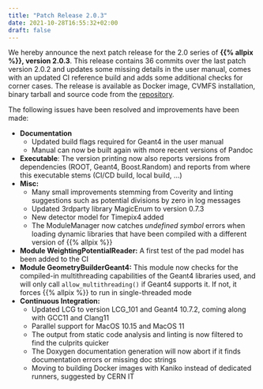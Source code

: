 ```yaml
---
title: "Patch Release 2.0.3"
date: 2021-10-28T16:55:32+02:00
draft: false
---
```


We hereby announce the next patch release for the 2.0 series of **{{% allpix %}}, version 2.0.3**.
This release contains 36 commits over the last patch version 2.0.2 and updates some missing details in the user manual, comes with an updated CI reference build and adds some additional checks for corner cases.
The release is available as Docker image, CVMFS installation, binary tarball and source code from the [repository](https://gitlab.cern.ch/allpix-squared/allpix-squared/).

The following issues have been resolved and improvements have been made:
<!--more-->

* **Documentation**
   * Updated build flags required for Geant4 in the user manual
   * Manual can now be built again with more recent versions of Pandoc
* **Executable**: The version printing now also reports versions from dependencies (ROOT, Geant4, Boost.Random) and reports from where this executable stems (CI/CD build, local build, ...)
* **Misc:**
   * Many small improvements stemming from Coverity and linting suggestions such as potential divisions by zero in log messages
   * Updated 3rdparty library MagicEnum to version 0.7.3
   * New detector model for Timepix4 added
   * The ModuleManager now catches *undefined symbol* errors when loading dynamic libraries that have been compiled with a different version of {{% allpix %}}
* **Module WeightingPotentialReader:** A first test of the pad model has been added to the CI
* **Module GeometryBuilderGeant4:** This module now checks for the compiled-in multithreading capabilities of the Geant4 libraries used, and will only call `allow_multithreading()` if Geant4 supports it. If not, it forces {{% allpix %}} to run in single-threaded mode
* **Continuous Integration:**
   * Updated LCG to version LCG_101 and Geant4 10.7.2, coming along with GCC11 and Clang11
   * Parallel support for MacOS 10.15 and MacOS 11
   * The output from static code analysis and linting is now filtered to find the culprits quicker
   * The Doxygen documentation generation will now abort if it finds documentation errors or missing doc strings
   * Moving to building Docker images with Kaniko instead of dedicated runners, suggested by CERN IT
